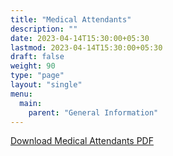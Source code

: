 ```yaml
---
title: "Medical Attendants"
description: ""
date: 2023-04-14T15:30:00+05:30
lastmod: 2023-04-14T15:30:00+05:30
draft: false
weight: 90
type: "page"
layout: "single"
menu:
  main:
    parent: "General Information"
---
```


[Download Medical Attendants PDF](/files/get-well-soon.pdf)
